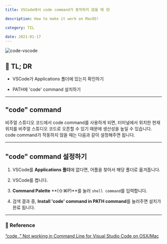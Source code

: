 ```yaml
---
title: VSCode에서 code command가 동작하지 않을 때 😓

description: How to make it work on MacOS!

category: TIL

date: 2021-01-17
---
```


![code-vscode](code-vscode.jpg)

## 🤦 TL; DR

- VSCode가 Applications 폴더에 있는지 확인하기

- PATH에 'code' command 설치하기

---

## "code" command

비주얼 스튜디오 코드에서 code command를 사용하게 되면, 터미널에서 위치한 현재 위치를 비주얼 스튜디오 코드로 오픈할 수 있기 때문에 생산성을 높일 수 있습니다. code command가 작동하지 않을 때는 다음과 같이 설정해주면 됩니다.

---

## "code" command 설정하기

1. VSCode를 **Applications 폴더**에 없다면, 어플을 찾아서 해당 폴더로 옮겨줍니다.

2. VSCode를 켭니다.

3. **Command Palette** **(⇧⌘P)**를 눌러 `shell command`를 입력합니다.

4. 검색 결과 중, **Install 'code' command in PATH command**를 눌러주면 설치가 완료 됩니다.

---

### 🔗 Reference

[“code .” Not working in Command Line for Visual Studio Code on OSX/Mac](https://stackoverflow.com/questions/29955500/code-not-working-in-command-line-for-visual-studio-code-on-osx-mac)
